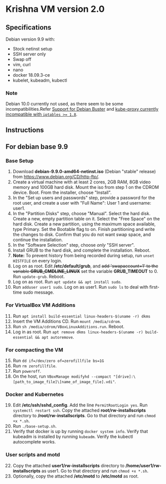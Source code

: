 # Krishna VM version 2.0

## Specifications
Debian version 9.9 with:
  - Stock netinst setup 
  - SSH server only
  - Swap off
  - vim, curl
  - nano
  - docker 18.09.3-ce
  - kubelet, kubeadm, kubectl

### Note
Debian 10.0 currently not used, as there seem to be some incompatibilities.Refer [Support for Debian Buster](https://github.com/kubernetes/release/issues/728) and [kube-proxy currently incompatible with `iptables >= 1.8`](https://github.com/kubernetes/kubernetes/issues/71305).

## Instructions

## For debian base 9.9 
### Base Setup
1. Download **debian-9.9.0-amd64-netinst.iso** (Debian "stable" release) from https://www.debian.org/CD/http-ftp/. 
2. Create a virtual machine with at least 2 cores, 2GB RAM, 8GB video memory and 100GB hard disk. Mount the iso from step 1 on the CDROM device. Boot. From the installer, choose "Install".
3. In the "Set up users and passwords" step, provide a password for the root user, and create a user with "Full Name": User 1 and username: user1.
4. In the "Partition Disks" step, choose "Manual". Select the hard disk. Create a new, empty partition table on it. Select the "Free Space" on the hard disk. Create a new partition, using the maximum space available, type Primary. Set the Bootable flag to on. Finish partitioning and write the changes to disk. Confirm that you do not want swap space, and continue the installation.
5. In the "Software Selection" step, choose _only_ "SSH server".
6. Install GRUB to the hard disk, and complete the installation. Reboot.
7. **Note:** To prevent history from being recorded during setup, run `unset HISTFILE` on every login.
8. Log on as root. Edit **/etc/default/grub**, and ~~add 'swapaccount=1' to the variable **GRUB_CMDLINE_LINUX**~~ set the variable **GRUB_TIMEOUT** to 0. Run `update-grub`. Reboot.
9. Log on as root. Run `apt update && apt install sudo`.
10. Run `adduser user1 sudo`. Log on as user1. Run `sudo ls` to deal with first-time sudo message.

### For VirtualBox VM Additions
11. Run `apt install build-essential linux-headers-$(uname -r) dkms`
12. Insert the VM Additions CD. Run `mount /media/cdrom`.
13. Run `sh /media/cdrom/VBoxLinuxAdditions.run`. Reboot.
14. Log in as root. Run `apt remove dkms linux-headers-$(uname -r) build-essential && apt autoremove`.

### For compacting the VM
15. Run `dd if=/dev/zero of=zerofillfile bs=1G`
16. Run `rm zerofillfile`. 
17. Run `poweroff`.
18. On the host, run `VBoxManage modifyhd --compact "[drive]:\[path_to_image_file]\[name_of_image_file].vdi"`.

### Docker and Kubernetes
19. Edit **/etc/ssh/sshd_config**. Add the line `PermitRootLogin yes`. Run `systemctl restart ssh`. Copy the attached **root/rw-installscripts** directory to **/root/rw-installscripts**. Go to that directory and run `chmod +x *.sh`.
20. Run `./base-setup.sh`.
21. Verify that docker is up by running `docker system info`. Verify that kubeadm is installed by running `kubeadm`. Verify the kubectl autocomplete works.

### User scripts and motd
22. Copy the attached **user1/rw-installscripts** directory to **/home/user1/rw-installscripts** as user1. Go to that directory and run `chmod +x *.sh`.
23. Optionally, copy the attached **/etc/motd** to **/etc/motd** as root.
